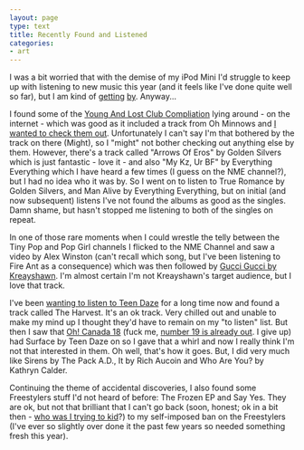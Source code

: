 ```yaml
---
layout: page
type: text
title: Recently Found and Listened
categories: 
- art
---
```

I was a bit worried that with the demise of my iPod Mini I'd struggle to keep up with listening to new music this year (and it feels like I've done quite well so far), but I am kind of [getting](http://rstat.us/updates/4e8986641bdece449f010f3d) [by](http://rstat.us/updates/4e8f7e601bdece7837012f02). Anyway...

I found some of the [Young And Lost Club Compliation](http://youngandlostclub.com/releases/release_detail.php?catalogue=YALCLP003) lying around - on the internet - which was good as it included a track from Oh Minnows and [I wanted to check them out](http://www.thelineofbestfit.com/2011/08/oh-minnows-for-shadows/). Unfortunately I can't say I'm that bothered by the track on there (Might), so I "might" not bother checking out anything else by them. However, there's a track called "Arrows Of Eros" by Golden Silvers which is just fantastic - love it - and also "My Kz, Ur BF" by Everything Everything which I have heard a few times (I guess on the NME channel?), but I had no idea who it was by. So I went on to listen to True Romance by Golden Silvers, and Man Alive by Everything Everything, but on initial (and now subsequent) listens I've not found the albums as good as the singles. Damn shame, but hasn't stopped me listening to both of the singles on repeat.

In one of those rare moments when I could wrestle the telly between the Tiny Pop and Pop Girl channels I flicked to the NME Channel and saw a video by Alex Winston (can't recall which song, but I've been listening to Fire Ant as a consequence) which was then followed by [Gucci Gucci by Kreayshawn](http://www.last.fm/music/Kreayshawn/_/Gucci+Gucci). I'm almost certain I'm not Kreayshawn's target audience, but I love that track. 

I've been [wanting to listen to Teen Daze](http://www.thelineofbestfit.com/2010/12/teen-daze-release-pay-what-you-like-ep/) for a long time now and found a track called The Harvest. It's an ok track. Very chilled out and unable to make my mind up I thought they'd have to remain on my "to listen" list. But then I saw that [Oh! Canada 18](http://www.thelineofbestfit.com/2011/10/download-oh-canada-18/) (fuck me, [number 19 is already out](http://www.thelineofbestfit.com/2011/10/ohcanada19/). I give up) had Surface by Teen Daze on so I gave that a whirl and now I really think I'm not that interested in them. Oh well, that's how it goes. But, I did very much like Sirens by The Pack A.D., It by Rich Aucoin and Who Are You? by Kathryn Calder.

Continuing the theme of accidental discoveries, I also found some Freestylers stuff I'd not heard of before: The Frozen EP and Say Yes. They are ok, but not that brilliant that I can't go back (soon, honest; ok in a bit then - [who was I trying to kid](http://www.last.fm/user/i5m/library/music/Freestylers/_/Say+Yes+%28Raw+As+F%2A%2AK+Remix%29)?) to my self-imposed ban on the Freestylers (I've ever so slightly over done it the past few years so needed something fresh this year).
